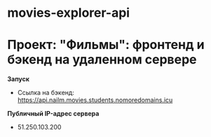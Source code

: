# movies-explorer-api

# Проект: "Фильмы": фронтенд и бэкенд на удаленном сервере

**Запуск**
* Ссылка на бэкенд: https://api.nailm.movies.students.nomoredomains.icu

**Публичный IP-адрес сервера**
* 51.250.103.200
